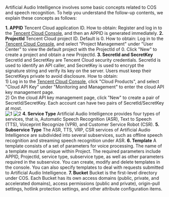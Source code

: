 Artificial Audio Intelligence involves some basic concepts related to COS and speech recognition. To help you understand the follow-up contents, we explain these concepts as follows:

**1. APPID**
Tencent Cloud application ID.
How to obtain: Register and log in to the [Tencent Cloud Console](https://console.cloud.tencent.com/), and then an APPID is generated immediately.
**2. ProjectId**
Tencent Cloud project ID. Default is 0.
How to obtain: Log in to the [Tencent Cloud Console](https://console.cloud.tencent.com/), and select "Project Management" under "User Center" to view the default project with the ProjectId of 0. Click "New" to create a project and obtain a new ProjectId.
**3. SecretId and SecretKey**
SecretId and SecretKey are Tencent Cloud security credentials. SecretId is used to identify an API caller, and SecretKey is used to encrypt the signature string and verify its key on the server. Users must keep their SecretKeys private to avoid disclosure.
How to obtain: <br>1) Log in to the [Tencent Cloud Console](https://console.cloud.tencent.com/), click "Cloud Products", and select "Cloud API Key" under "Monitoring and Management" to enter the cloud API key management page. <br>2) On the cloud API key management page, click "New" to create a pair of SecretId/SecretKey. Each account can have two pairs of SecretId/SecretKey at most. <br>
![1](https://mccdn.qcloud.com/img568f5fb824757.png)
![2](//mc.qcloudimg.com/static/img/0727c55969eabe8d2b0aba7b0e0e796c/image.png)
**4. Service Type**
Artificial Audio Intelligence provides four types of services, that is, Automatic Speech Recognition (ASR), Text to Speech (TTS), Voiceprint Recognize (VPR), and Customer Service Robot (CSR).
**5. Subservice Type**
The ASR, TTS, VRP, CSR services of Artificial Audio Intelligence are subdivided into several subservices, such as offline speech recognition and streaming speech recognition under ASR.
**6. Template**
A template consists of a set of parameters for voice processing. The name of a template must be unique within Project. The required parameters include APPID, ProjectId, service type, subservice type, as well as other parameters required in the subservice. You can create, modify and delete templates in the console. You can also specify templates to deal with requests submitted to Artificial Audio Intelligence.
**7. Bucket**
Bucket is the first-level directory under COS. Each Bucket has its own access domains (public, private, and accelerated domains), access permissions (public and private), origin-pull settings, hotlink protection settings, and other attribute configuration items.

